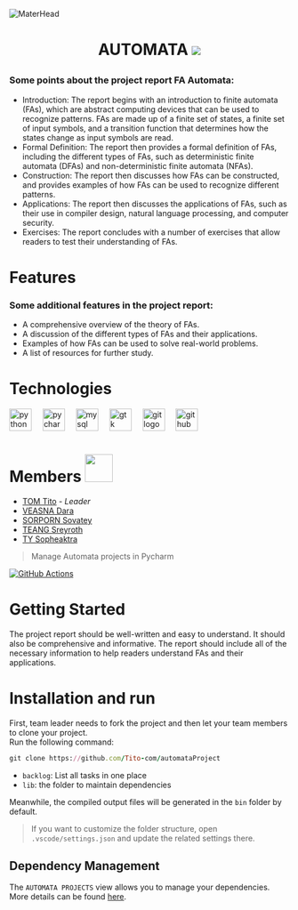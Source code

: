 ![MaterHead](https://github.com/Tito-com/automataProject/blob/main/githubBanner.gif)

<h1 align="center">

AUTOMATA ![](https://user-images.githubusercontent.com/18350557/176309783-0785949b-9127-417c-8b55-ab5a4333674e.gif) 
</h1>

### Some points about the project report FA Automata:
- Introduction: The report begins with an introduction to finite automata (FAs), which are abstract computing devices that can be used to recognize patterns. FAs are made up of a finite set of states, a finite set of input symbols, and a transition function that determines how the states change as input symbols are read.
- Formal Definition: The report then provides a formal definition of FAs, including the different types of FAs, such as deterministic finite automata (DFAs) and non-deterministic finite automata (NFAs).
- Construction: The report then discusses how FAs can be constructed, and provides examples of how FAs can be used to recognize different patterns.
- Applications: The report then discusses the applications of FAs, such as their use in compiler design, natural language processing, and computer security.
- Exercises: The report concludes with a number of exercises that allow readers to test their understanding of FAs.


# Features

### Some additional features in the project report:
- A comprehensive overview of the theory of FAs.
- A discussion of the different types of FAs and their applications.
- Examples of how FAs can be used to solve real-world problems.
- A list of resources for further study.

# Technologies

<div align="left">
  <img src="https://cdn.jsdelivr.net/gh/devicons/devicon/icons/python/python-original.svg" height="40" alt="python logo"  />
  <img width="12" />
  <img src="https://cdn.jsdelivr.net/gh/devicons/devicon/icons/pycharm/pycharm-original.svg" height="40" alt="pycharm logo"  />
  <img width="12" />
  <img src="https://cdn.jsdelivr.net/gh/devicons/devicon/icons/mysql/mysql-original.svg" height="40" alt="mysql logo"  />
  <img width="12" />
  <img src="https://skillicons.dev/icons?i=gtk" height="40" alt="gtk logo"  />
  <img width="12" />
  <img src="https://cdn.jsdelivr.net/gh/devicons/devicon/icons/git/git-original.svg" height="40" alt="git logo"  />
  <img width="12" />
  <img src="https://skillicons.dev/icons?i=github" height="40" alt="github logo"  />
</div>

<div align="left">
</div>

###

# Members <img src="https://media.giphy.com/media/VgCDAzcKvsR6OM0uWg/giphy.gif" width="50">
* [TOM Tito](https://github.com/Tito-com) - *Leader*
* [VEASNA Dara](https://github.com/daraaveasna) 
* [SORPORN Sovatey](https://github.com/sovortey514)
* [TEANG Sreyroth](https://github.com/teangsreyroth)
* [TY Sopheaktra](https://github.com/SopheaktraTy)

> Manage Automata projects in Pycharm

[![GitHub Actions](https://img.shields.io/github/actions/workflow/status/microsoft/vscode-java-dependency/windows.yml?label=Windows%20Build&style=flat-square)](https://github.com/microsoft/vscode-java-dependency/actions/workflows/windows.yml?query=branch%3Amain)

# Getting Started

The project report should be well-written and easy to understand. It should also be comprehensive and informative. The report should include all of the necessary information to help readers understand FAs and their applications.

# Installation and run

First, team leader needs to fork the project and then let your team members to clone your project.  
Run the following command:
```ruby
git clone https://github.com/Tito-com/automataProject
```

- `backlog`: List all tasks in one place
- `lib`: the folder to maintain dependencies

Meanwhile, the compiled output files will be generated in the `bin` folder by default.

> If you want to customize the folder structure, open `.vscode/settings.json` and update the related settings there.

## Dependency Management

The `AUTOMATA PROJECTS` view allows you to manage your dependencies. More details can be found [here](https://github.com/topics/automata).
